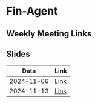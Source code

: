 # Fin-Agent 


## Weekly Meeting Links

## Slides
| Data | Link |
|------|------|
|2024-11-06 | [Link](https://docs.google.com/presentation/d/1pflvdiG5bXtwLZtC9ipZOUQtbkoFfEPXefBP9aBUsps/edit?usp=sharing) |
| 2024-11-13 | [Link](https://docs.google.com/presentation/d/19rp6hZEEdCv0BUqFQbL0YQwjCio2XWhM7ok3EDbJcso/edit#slide=id.p) |